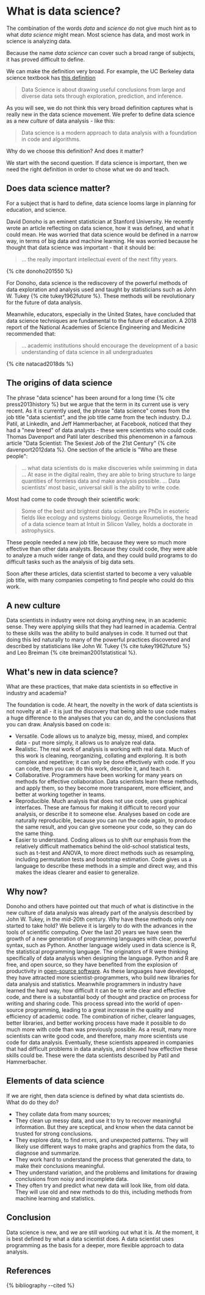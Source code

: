 # What is data science?

The combination of the words *data* and *science* do not give much hint as to what *data science* might mean.  Most science has data, and most work in science is analyzing data.

Because the name *data science* can cover such a broad range of subjects, it
has proved difficult to define.

We can make the definition very broad.  For example, the UC Berkeley data
science textbook has [this
definition](https://www.inferentialthinking.com/chapters/01/what-is-data-science)

> Data Science is about drawing useful conclusions from large and diverse data
> sets through exploration, prediction, and inference.

As you will see, we do not think this very broad definition captures what is
really new in the data science movement.  We prefer to define data science as
a new *culture* of data analysis - like this:

> Data science is a modern approach to data analysis with a foundation in code
> and algorithms.

Why do we choose this definition?  And does it matter?

We start with the second question.  If data science is important, then we need
the right definition in order to chose what we do and teach.

## Does data science matter?

For a subject that is hard to define, data science looms large in planning for
education, and science.

David Donoho is an eminent statistician at Stanford University.  He recently
wrote an article reflecting on data science, how it was defined, and what it
could mean.  He was worried that data science would be defined in a narrow way,
in terms of big data and machine learning. He was worried because he
thought that data science was important - that it should be:

> ... the really important intellectual event of the next fifty years.

{% cite donoho201550 %}

For Donoho, data science is the rediscovery of the powerful methods of data
exploration and analysis used and taught by statisticians such as John W. Tukey
{% cite tukey1962future %}.  These methods will be revolutionary for the future
of data analysis.

Meanwhile, educators, especially in the United States, have concluded that data
science techniques are fundamental to the future of education.   A 2018 report
of the National Academies of Science Engineering and Medicine recommended that:

> ... academic institutions should encourage the development of a basic
> understanding of data science in all undergraduates

{% cite natacad2018ds %}

## The origins of data science

The phrase "data science" has been around for a long time {% cite
press2013history %} but we argue that the term in its current use is very
recent.  As it is currently used, the phrase "data science" comes from the job
title "data scientist", and the job title came from the tech industry.  D.J.
Patil, at LinkedIn, and Jeff Hammerbacher, at Facebook, noticed that they had
a "new breed" of data analysts - these were scientists who could code. Thomas
Davenport and Patil later described this phenomenon in a famous article "Data
Scientist: The Sexiest Job of the 21st Century" {% cite davenport2012data %}.
One section of the article is "Who are these people":

> ... what data scientists do is make discoveries while swimming in data ...
> At ease in the digital realm, they are able to bring structure to large
> quantities of formless data and make analysis possible. ... Data scientists’
> most basic, universal skill is the ability to write code.

Most had come to code through their scientific work:

> Some of the best and brightest data scientists are PhDs in esoteric fields
> like ecology and systems biology. George Roumeliotis, the head of a data
> science team at Intuit in Silicon Valley, holds a doctorate in astrophysics.

These people needed a new job title, because they were so much more effective
than other data analysts.  Because they could code, they were able to analyze a
much wider range of data, and they could build programs to do difficult tasks
such as the analysis of big data sets.

Soon after these articles, data scientist started to become a very valuable job
title, with many companies competing to find people who could do this work.

## A new culture

Data scientists in industry were not doing anything new, in an academic sense.
They were applying skills that they had learned in academia.  Central to these
skills was the ability to build analyses in code.  It turned out that doing
this led naturally to many of the powerful practices discovered and described
by statisticians like John W. Tukey {% cite tukey1962future %} and Leo Breiman
{% cite breiman2001statistical %}.

## What's new in data science?

What are these practices, that make data scientists in so effective in industry and academia?

The foundation is code.  At heart, the novelty in the work of data scientists is not novelty at all - it is just the discovery that being able to use code makes a huge difference to the analyses that you can do, and the conclusions that you can draw. Analysis based on code is:

*   Versatile.  Code allows us to analyze big, messy, mixed, and
    complex data \- put more simply, it allows us to analyze real
    data.
*   Realistic.  The real work of analysis is working with real data.
    Much of this work is cleaning, reorganizing, collating and
    exploring.  It is both complex and repetitive; it can only be done
    effectively with code.  If you can code, then you can do this
    work, describe it, and teach it.
*   Collaborative.  Programmers have been working for many years on
    methods for effective collaboration.  Data scientists learn these
    methods, and apply them, so they become more transparent, more
    efficient, and better at working together in teams.
*   Reproducible.  Much analysis that does not use code, uses
    graphical interfaces.  These are famous for making it difficult to
    record your analysis, or describe it to someone else.  Analyses
    based on code are naturally reproducible, because you can run the
    code again, to produce the same result, and you can give someone
    your code, so they can do the same thing.
*   Easier to understand.  Coding allows us to shift our emphasis from
    the relatively difficult mathematics behind the old-school
    statistical tests, such as t-test and ANOVA, to more direct
    methods such as resampling, including permutation tests and
    bootstrap estimation.  Code gives us a language to describe these
    methods in a simple and direct way, and this
    makes the ideas clearer and easier to generalize.

## Why now?

Donoho and others have pointed out that much of what is distinctive in the new
culture of data analysis was already part of the analysis described by John W.
Tukey, in the mid-20th century.  Why have these methods only now started to
take hold?   We believe it is largely to do with the advances in the tools of
scientific computing.  Over the last 20 years we have seen the growth of a new
generation of programming languages with clear, powerful syntax, such as
Python.  Another language widely used in data science is R, the statistical
programming language. The originators of R were thinking specifically of data
analysis when designing the language.  Python and R are free, and open source,
so they have benefited from the explosion of productivity in [open-source
software](https://en.wikipedia.org/wiki/Open-source_software_development).  As
these languages have developed, they have attracted more scientist-programmers,
who build new libraries for data analysis and statistics.  Meanwhile
programmers in industry have learned the hard way, how difficult it can be to
write clear and effective code, and there is a substantial body of thought and
practice on process for writing and sharing code.  This process spread into the
world of open-source programming, leading to a great increase in the quality
and efficiency of academic code.  The combination of richer, clearer languages,
better libraries, and better working process have made it possible to do much
more with code than was previously possible.  As a result, many more scientists
can write good code, and therefore, many more scientists use code for data
analysis.  Eventually, these scientists appeared in companies that had
difficult problems in data analysis, and showed how effective these skills
could be.  These were the data scientists described by Patil and Hammerbacher.

## Elements of data science

If we are right, then data science is defined by what data scientists
do.  What do do they do?

* They collate data from many sources;
* They clean up messy data, and use it to try to recover meaningful
  information.  But they are sceptical, and know when the data cannot
  be trusted for strong conclusions.
* They explore data, to find errors, and unexpected patterns.  They
  will likely use different ways to make graphs and graphics from the
  data, to diagnose and summarize.
* They work hard to understand the process that generated the data, to
  make their conclusions meaningful.
* They understand variation, and the problems and limitations for
  drawing conclusions from noisy and incomplete data.
* They often try and predict what new data will look like, from old
  data.  They will use old and new methods to do this, including
  methods from machine learning and statistics.

## Conclusion

Data science is new, and we are still working out what it is. At the
moment, it is best defined by what a data scientist does. A data
scientist uses programming as the basis for a deeper, more flexible
approach to data analysis.

## References

{% bibliography --cited %}
